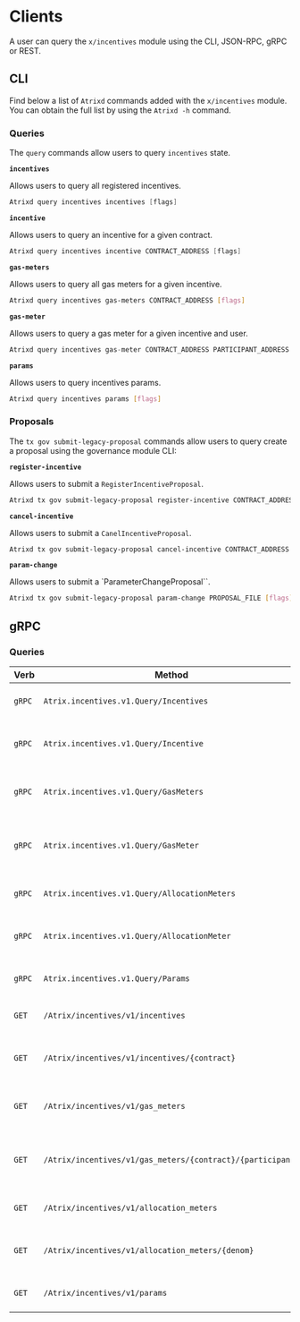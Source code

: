 <!--
order: 8
-->

# Clients

A user can query the `x/incentives` module using the CLI, JSON-RPC, gRPC or REST.

## CLI

Find below a list of `Atrixd` commands added with the `x/incentives` module. You can obtain the full list by using the `Atrixd -h` command.

### Queries

The `query` commands allow users to query `incentives` state.

**`incentives`**

Allows users to query all registered incentives.

```go
Atrixd query incentives incentives [flags]
```

**`incentive`**

Allows users to query an incentive for a given contract.

```go
Atrixd query incentives incentive CONTRACT_ADDRESS [flags]
```

**`gas-meters`**

Allows users to query all gas meters for a given incentive.

```bash
Atrixd query incentives gas-meters CONTRACT_ADDRESS [flags]
```

**`gas-meter`**

Allows users to query a gas meter for a given incentive and user.

```go
Atrixd query incentives gas-meter CONTRACT_ADDRESS PARTICIPANT_ADDRESS [flags]
```

**`params`**

Allows users to query incentives params.

```bash
Atrixd query incentives params [flags]
```

### Proposals

The `tx gov submit-legacy-proposal` commands allow users to query create a proposal using the governance module CLI:

**`register-incentive`**

Allows users to submit a `RegisterIncentiveProposal`.

```bash
Atrixd tx gov submit-legacy-proposal register-incentive CONTRACT_ADDRESS ALLOCATION EPOCHS [flags]
```

**`cancel-incentive`**

Allows users to submit a `CanelIncentiveProposal`.

```bash
Atrixd tx gov submit-legacy-proposal cancel-incentive CONTRACT_ADDRESS [flags]
```

**`param-change`**

Allows users to submit a `ParameterChangeProposal``.

```bash
Atrixd tx gov submit-legacy-proposal param-change PROPOSAL_FILE [flags]
```

## gRPC

### Queries

| Verb   | Method                                                     | Description                                   |
| ------ | ---------------------------------------------------------- | --------------------------------------------- |
| `gRPC` | `Atrix.incentives.v1.Query/Incentives`                     | Gets all registered incentives                |
| `gRPC` | `Atrix.incentives.v1.Query/Incentive`                      | Gets incentive for a given contract           |
| `gRPC` | `Atrix.incentives.v1.Query/GasMeters`                      | Gets gas meters for a given incentive         |
| `gRPC` | `Atrix.incentives.v1.Query/GasMeter`                       | Gets gas meter for a given incentive and user |
| `gRPC` | `Atrix.incentives.v1.Query/AllocationMeters`               | Gets all allocation meters                    |
| `gRPC` | `Atrix.incentives.v1.Query/AllocationMeter`                | Gets allocation meter for a denom             |
| `gRPC` | `Atrix.incentives.v1.Query/Params`                         | Gets incentives params                        |
| `GET`  | `/Atrix/incentives/v1/incentives`                          | Gets all registered incentives                |
| `GET`  | `/Atrix/incentives/v1/incentives/{contract}`               | Gets incentive for a given contract           |
| `GET`  | `/Atrix/incentives/v1/gas_meters`                          | Gets gas meters for a given incentive         |
| `GET`  | `/Atrix/incentives/v1/gas_meters/{contract}/{participant}` | Gets gas meter for a given incentive and user |
| `GET`  | `/Atrix/incentives/v1/allocation_meters`                   | Gets all allocation meters                    |
| `GET`  | `/Atrix/incentives/v1/allocation_meters/{denom}`           | Gets allocation meter for a denom             |
| `GET`  | `/Atrix/incentives/v1/params`                              | Gets incentives params                        |
